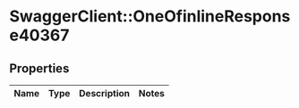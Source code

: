 # SwaggerClient::OneOfinlineResponse40367

## Properties
Name | Type | Description | Notes
------------ | ------------- | ------------- | -------------

